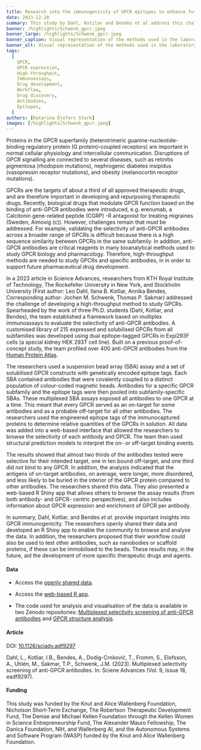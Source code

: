 ```yaml
---
title: Research into the immunogenicity of GPCR epitopes to enhance future drug development
date: 2023-12-20
summary: This study by Dahl, Kotilar and Bendes et al address this challenge of developing a high-throughput method to study GPCRs. Data and app shared.
banner: /highlights/Schwenk_gpcr.jpeg
banner_large: /highlights/Schwenk_gpcr.jpeg
banner_caption: Visual representation of the methods used in the laboratory. Figure 1A of Dahl et al 2023.
banner_alt: Visual representation of the methods used in the laboratory
tags:
  [
    GPCR,
    GPCR expression,
    High-throughput,
    Immunoassays,
    Drug development,
    Workflow,
    Drug discovery,
    Antibodies,
    Epitopes,
  ]
authors: [Katarina Öjefors Stark]
images: [/highlights/Schwenk_gpcr.jpeg]
---
```


Proteins in the GPCR superfamily (heterotrimeric guanine-nucleotide-binding regulatory protein (G protein)–coupled receptors) are important in normal cellular physiology and intercellular communication. Disruptions of GPCR signalling are connected to several diseases, such as retinitis pigmentosa (rhodopsin mutations), nephrogenic diabetes insipidus (vasopressin receptor mutations), and obesity (melanocortin receptor mutations).

GPCRs are the targets of about a third of all approved therapeutic drugs, and are therefore important in developing and repurposing therapeutic drugs. Recently, biological drugs that modulate GPCR function based on the binding of anti-GPCR antibodies were introduced, e.g. erenumab, a Calcitonin gene-related peptide (CGRP) -R antagonist for treating migraines (Sweden, Aimovig (c)). However, challenges remain that must be addressed. For example, validating the selectivity of anti-GPCR antibodies across a broader range of GPCRs is difficult because there is a high sequence similarity between GPCRs in the same subfamily. In addition, anti-GPCR antibodies are critical reagents in many bioanalytical methods used to study GPCR biology and pharmacology. Therefore, high-throughput methods are needed to study GPCRs and specific antibodies, in in order to support future pharmaceutical drug development.

In a 2023 article in Science Advances, researchers from KTH Royal Institute of Technology, The Rockefeller University in New York, and Stockholm University (First author: Leo Dahl, Ilana B. Kotliar, Annika Bendes, Corresponding author: Jochen M. Schwenk, Thomas P. Sakmar) addressed the challenge of developing a high-throughput method to study GPCRs. Spearheaded by the work of three Ph.D. students (Dahl, Kotliar, and Bendes), the team established a framework based on multiplex immunoassays to evaluate the selectivity of anti-GPCR antibodies. A customised library of 215 expressed and solubilised GPCRs from all subfamilies was developed using dual epitope–tagged GPCRs in Expi293F cells (a special kidney HEK 293T cell line). Built on a previous proof-of-concept study, the team profiled over 400 anti-GPCR antibodies from the [Human Protein Atlas](https://www.proteinatlas.org/).

The researchers used a suspension bead array (SBA) assay and a set of solubilised GPCR constructs with genetically encoded epitope tags. Each SBA contained antibodies that were covalently coupled to a distinct population of colour-coded magnetic beads. Antibodies for a specific GPCR subfamily and the epitope tags were then pooled into subfamily-specific SBAs. These multiplexed SBA assays exposed all antibodies to one GPCR at a time. This meant that every GPCR served as an on-target for some antibodies and as a probable off-target for all other antibodies. The researchers used the engineered epitope tags of the immunocaptured proteins to determine relative quantities of the GPCRs in solution. All data was added into a web-based interface that allowed the researchers to browse the selectivity of each antibody and GPCR. The team then used structural prediction models to interpret the on- or off-target binding events.

The results showed that almost two thirds of the antibodies tested were selective for their intended target, one in ten bound off-target, and one third did not bind to any GPCR. In addition, the analysis indicated that the antigens of on-target antibodies, on average, were longer, more disordered, and less likely to be buried in the interior of the GPCR protein compared to other antibodies. The researchers shared this data. They also presented a web-based R Shiny app that allows others to browse the assay results (from both antibody- and GPCR- centric perspectives), and also includes information about GPCR expression and enrichment of GPCR per antibody.

In summary, Dahl, Kotliar, and Bendes _et al._ provide important insights into GPCR immunogenicity. The researchers openly shared their data and developed an R Shiny app to enable the community to browse and analyse the data. In addition, the researchers proposed that their workflow could also be used to test other antibodies, such as nanobodies or scaffold proteins, if these can be immobilised to the beads. These results may, in the future, aid the development of more specific therapeutic drugs and agents.

#### Data

- Access the [openly shared data](https://doi.org/10.17044/scilifelab.21907995).

- Access the [web-based R app](https://leod.shinyapps.io/gpcr_abval_2022/).

- The code used for analysis and visualisation of the data is available in two Zenodo repositories: [Multiplexed selectivity screening of anti-GPCR antibodies](https://doi.org/10.5281/zenodo.7628885) and [GPCR structure analysis](https://doi.org/10.5281/zenodo.7628936).

#### Article

DOI: [10.1126/sciadv.adf9297](https://doi.org/10.1126/sciadv.adf9297)

Dahl, L., Kotliar, I.B., Bendes, A., Dodig-Crnković, T., Fromm, S., Elofsson, A., Uhlén, M., Sakmar, T.P., Schwenk, J.M. (2023). Multiplexed selectivity screening of anti-GPCR antibodies. In: Sciene Advances (Vol. 9, Issue 18, eadf9297).

#### Funding

This study was funded by the Knut and Alice Wallenberg Foundation, Nicholson Short-Term Exchange, The Robertson Therapeutic Development Fund, The Denise and Michael Kellen Foundation through the Kellen Women in Science Entrepreneurship Fund, The Alexander Mauro Fellowship, The Danica Foundation, NIH, and Wallenberg AI, and the Autonomous Systems and Software Program (WASP) funded by the Knut and Alice Wallenberg Foundation.
